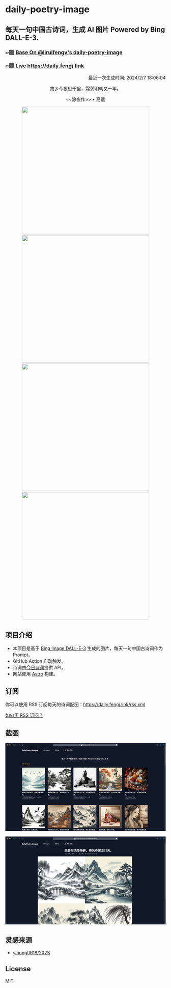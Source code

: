 
# daily-poetry-image

## 每天一句中国古诗词，生成 AI 图片 Powered by Bing DALL-E-3.

### 👉🏽 [Base On @liruifengv's daily-poetry-image](https://github.com/liruifengv/daily-poetry-image)

### 👉🏽 [Live](https://daily.fengj.link) https://daily.fengj.link

<p align="right">
  最近一次生成时间: 2024/2/7 18:06:04
</p>
<p align="center">
故乡今夜思千里，霜鬓明朝又一年。
</p>
<p align="center">
<<除夜作>> • 高适
</p>
<p align="center">
<img src="https://tse4.mm.bing.net/th/id/OIG2.SlYNZVOZHq8sDlkDvp_y" height="400" width="400" />
<img src="https://tse2.mm.bing.net/th/id/OIG2.2Z2glptydwh4jpnJctrl" height="400" width="400" />
<img src="https://tse1.mm.bing.net/th/id/OIG2.kepcasyx8umIMIhQMtrD" height="400" width="400" />
<img src="https://tse3.mm.bing.net/th/id/OIG2.0Ayw4peGciYHB5elbJ5F" height="400" width="400" />
</p>

## 项目介绍

-   本项目是基于 [Bing Image DALL-E-3](https://www.bing.com/images/create) 生成的图片，每天一句中国古诗词作为 Prompt。
-   GitHub Action 自动触发。
-   诗词由[今日诗词](https://www.jinrishici.com/)提供 API。
-   网站使用 [Astro](https://astro.build) 构建。

## 订阅

你可以使用 RSS 订阅每天的诗词配图：https://daily.fengj.link/rss.xml

[如何用 RSS 订阅？](https://zhuanlan.zhihu.com/p/55026716)

## 截图

![图片列表](./screenshots/Snipaste_2023-12-28_21-00-26.png)

![图片详情](./screenshots/Snipaste_2023-12-28_21-00-53.png)

## 灵感来源

-   [yihong0618/2023](https://github.com/yihong0618/2023)

## License

MIT
